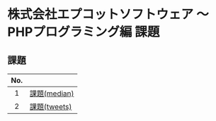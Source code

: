 # 株式会社エプコットソフトウェア ～ PHPプログラミング編 課題

## 課題

| No. |  |
| :---: | --- |
| 1 | [課題(median)](./median/index.md) |
| 2 | [課題(tweets)](./tweets/index.md) |
